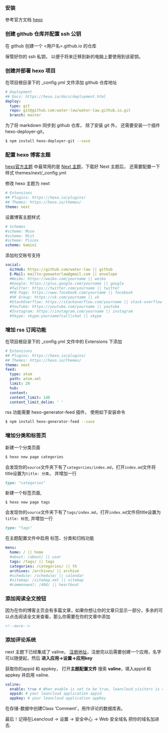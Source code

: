 ### 安装

参考官方文档 [hexo](https://hexo.io/zh-cn/docs/ )

<!--more-->

### 创建 github 仓库并配置 ssh 公钥

在 github 创建一个 <用户名>.github.io 的仓库

保管好你的 ssh 私钥， 以便于将来迁移到新的电脑上要使用到该密钥。

### 创建并部署 hexo 项目

在项目根目录下的 _config.yml 文件添加 github 仓库地址 

```yaml
# Deployment
## Docs: https://hexo.io/docs/deployment.html
deploy:
  type: git
  repo: git@github.com:water-law/water-law.github.io.git
  branch: master
```

为了将 markdown 同步到 github 仓库， 除了安装 git 外， 还需要安装一个插件 hexo-deployer-git，

```bash
$ npm install hexo-deployer-git --save
```



### 配置 hexo 博客主题

[hexo官方主题](https://hexo.io/themes/) 中最常用的是 [Next 主题](https://github.com/iissnan/hexo-theme-next)，下载好 Next 主题后， 还需要配置一下 样式 themes/next/_config.yml 

修改 hexo 主题为 next

```yaml
# Extensions
## Plugins: https://hexo.io/plugins/
## Themes: https://hexo.io/themes/
theme: next
```

设置博客主题样式

```yaml
# Schemes
#scheme: Muse
#scheme: Mist
#scheme: Pisces
scheme: Gemini
```

添加社交账号支持

```yaml
social:
  GitHub: https://github.com/water-law || github
  E-Mail: mailto:goowaterlaw@gmail.com || envelope
  #Weibo: https://weibo.com/yourname || weibo
  #Google: https://plus.google.com/yourname || google
  #Twitter: https://twitter.com/yourname || twitter
  #FB Page: https://www.facebook.com/yourname || facebook
  #VK Group: https://vk.com/yourname || vk
  #StackOverflow: https://stackoverflow.com/yourname || stack-overflow
  #YouTube: https://youtube.com/yourname || youtube
  #Instagram: https://instagram.com/yourname || instagram
  #Skype: skype:yourname?call|chat || skype
```

### 增加 rss 订阅功能

在项目根目录下的 _config.yml 文件中的 Extensions 下添加

```yaml
# Extensions
## Plugins: https://hexo.io/plugins/
## Themes: https://hexo.io/themes/
theme: next
feed:
  type: atom
  path: atom.xml
  limit: 20
  hub:
  content:
  content_limit: 140
  content_limit_delim: ' '
```

rss 功能需要 hexo-generator-feed 插件， 使用如下安装命令

```bash
$ npm install hexo-generator-feed --save
```

### 增加分类和标签页

新建一个分类页面

```bash
$ hexo new page categories
```

会发现你的`source`文件夹下有了`categorcies/index.md`，打开`index.md`文件将title设置为`title: 分类`， 并增加一行

```markdown
type: "categories"
```

新建一个标签页面,  

```
$ hexo new page tags
```

会发现你的`source`文件夹下有了`tags/index.md`，打开`index.md`文件将title设置为`title: 标签`, 并增加一行

```markdown
type: "tags"
```

在主题配置文件中启用 标签、分类和归档功能

```yaml
menu:
  home: / || home
  #about: /about/ || user
  tags: /tags/ || tags
  categories: /categories/ || th
  archives: /archives/ || archive
  #schedule: /schedule/ || calendar
  #sitemap: /sitemap.xml || sitemap
  #commonweal: /404/ || heartbeat
```

### 添加阅读全文按钮

因为在你的博客主页会有多篇文章，如果你想让你的文章只显示一部分，多余的可以点击阅读全文来查看，那么你需要在你的文章中添加

```html
<!--more-->
```

### 添加评论系统

next 主题下已经集成了 valine， [注册地址](https://leancloud.cn/)，注册完以后需要创建一个应用，名字可以随便起，然后 **进入应用->设置->应用key**

获取你的appid 和 appkey， 打开**主题配置文件** 搜索 **valine**，填入appid 和 appkey 并启用 valine. 

```yaml
valine:
  enable: true # When enable is set to be true, leancloud_visitors is recommended to be closed for the re-initialization problem within different leancloud adk version.
  appid: # your leancloud application appid
  appkey: # your leancloud application appkey
```

在存储-数据中创建Class ‘Comment’，用作评论的数据库表。

最后！记得在Leancloud -> 设置 -> 安全中心 -> Web 安全域名 把你的域名加进去.